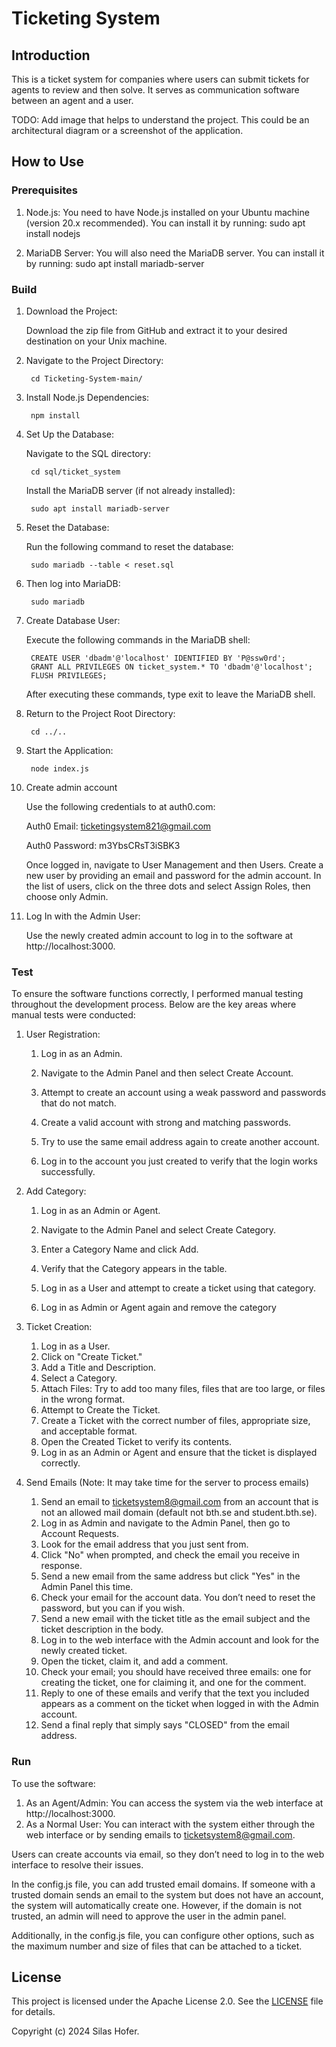 # Ticketing System


## Introduction

This is a ticket system for companies where users can submit tickets for agents to review and then solve. 
It serves as communication software between an agent and a user.

TODO: Add image that helps to understand the project.
This could be an architectural diagram or a screenshot of the application.

## How to Use

### Prerequisites

1. Node.js: You need to have Node.js installed on your Ubuntu machine  (version 20.x recommended). You can install it by running: sudo apt install nodejs

2. MariaDB Server: You will also need the MariaDB server. You can install it by running: sudo apt install mariadb-server

### Build


1. Download the Project:

    Download the zip file from GitHub and extract it to your desired destination on your Unix machine.

2. Navigate to the Project Directory:

        cd Ticketing-System-main/

3. Install Node.js Dependencies:

        npm install

4. Set Up the Database:

    Navigate to the SQL directory:

        cd sql/ticket_system

    Install the MariaDB server (if not already installed):

        sudo apt install mariadb-server

4. Reset the Database:

    Run the following command to reset the database:

        sudo mariadb --table < reset.sql

5. Then log into MariaDB:

        sudo mariadb

6. Create Database User:

    Execute the following commands in the MariaDB shell:

        CREATE USER 'dbadm'@'localhost' IDENTIFIED BY 'P@ssw0rd';
        GRANT ALL PRIVILEGES ON ticket_system.* TO 'dbadm'@'localhost';
        FLUSH PRIVILEGES;

    After executing these commands, type exit to leave the MariaDB shell.

7. Return to the Project Root Directory:

        cd ../..

8. Start the Application:

        node index.js

9. Create admin account

    Use the following credentials to at auth0.com:

    Auth0 Email: ticketingsystem821@gmail.com

    Auth0 Password: m3YbsCRsT3iSBK3

    Once logged in, navigate to User Management and then Users.
    Create a new user by providing an email and password for the admin account.
    In the list of users, click on the three dots and select Assign Roles, then choose only Admin.

10. Log In with the Admin User:

    Use the newly created admin account to log in to the software at http://localhost:3000.

### Test

To ensure the software functions correctly, I performed manual testing throughout the development process. Below are the key areas where manual tests were conducted:

1. User Registration:

    1. Log in as an Admin.

    2. Navigate to the Admin Panel and then select Create Account.

    3. Attempt to create an account using a weak password and passwords that do not match.

    4. Create a valid account with strong and matching passwords.

    5. Try to use the same email address again to create another account.

    6. Log in to the account you just created to verify that the login works successfully.

2. Add Category:

    1. Log in as an Admin or Agent.

    2. Navigate to the Admin Panel and select Create Category.

    3. Enter a Category Name and click Add.

    4. Verify that the Category appears in the table.

    5. Log in as a User and attempt to create a ticket using that category.

    6. Log in as Admin or Agent again and remove the category


3. Ticket Creation:
    1. Log in as a User.
    2. Click on "Create Ticket."
    3. Add a Title and Description.
    4. Select a Category.
    5. Attach Files:
    Try to add too many files, files that are too large, or files in the wrong format.
    6. Attempt to Create the Ticket.
    7. Create a Ticket with the correct number of files, appropriate size, and acceptable format.
    8. Open the Created Ticket to verify its contents.
    9. Log in as an Admin or Agent and ensure that the ticket is displayed correctly.

4. Send Emails (Note: It may take time for the server to process emails)
    1. Send an email to ticketsystem8@gmail.com from an account that is not an allowed mail domain (default not bth.se and student.bth.se).
    2. Log in as Admin and navigate to the Admin Panel, then go to Account Requests.
    3. Look for the email address that you just sent from.
    4. Click "No" when prompted, and check the email you receive in response.
    5. Send a new email from the same address but click "Yes" in the Admin Panel this time.
    6. Check your email for the account data. You don’t need to reset the password, but you can if you wish.
    8. Send a new email with the ticket title as the email subject and the ticket description in the body.
    9. Log in to the web interface with the Admin account and look for the newly created ticket.
    10. Open the ticket, claim it, and add a comment.
    11. Check your email; you should have received three emails: one for creating the ticket, one for claiming it, and one for the comment.
    12. Reply to one of these emails and verify that the text you included appears as a comment on the ticket when logged in with the Admin account.
    13. Send a final reply that simply says "CLOSED" from the email address.



### Run

To use the software:

1. As an Agent/Admin: You can access the system via the web interface at http://localhost:3000.
2. As a Normal User: You can interact with the system either through the web interface or by sending emails to ticketsystem8@gmail.com.

Users can create accounts via email, so they don’t need to log in to the web interface to resolve their issues.

In the config.js file, you can add trusted email domains. If someone with a trusted domain sends an email to the system but does not have an account, the system will automatically create one. However, if the domain is not trusted, an admin will need to approve the user in the admin panel.

Additionally, in the config.js file, you can configure other options, such as the maximum number and size of files that can be attached to a ticket.


## License

This project is licensed under the Apache License 2.0. See the [LICENSE](LICENSE) file for details.

Copyright (c) 2024 Silas Hofer.


 





